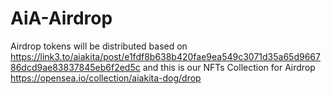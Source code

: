 # AiA-Airdrop
Airdrop tokens will be distributed based on
https://link3.to/aiakita/post/e1fdf8b638b420fae9ea549c3071d35a65d966786dcd9ae83837845eb6f2ed5c
and this is our NFTs Collection for Airdrop
https://opensea.io/collection/aiakita-dog/drop
